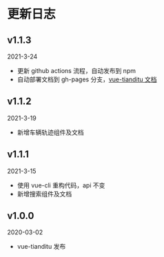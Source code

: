 # 更新日志

## v1.1.3

2021-3-24

- 更新 github actions 流程，自动发布到 npm
- 自动部署文档到 gh-pages 分支，[vue-tianditu 文档](https://soullyoko.github.io/vue-tianditu/)

## v1.1.2

2021-3-19

- 新增车辆轨迹组件及文档

## v1.1.1

2021-3-15

- 使用 vue-cli 重构代码，api 不变
- 新增搜索组件及文档

## v1.0.0

2020-03-02

- vue-tianditu 发布

###
